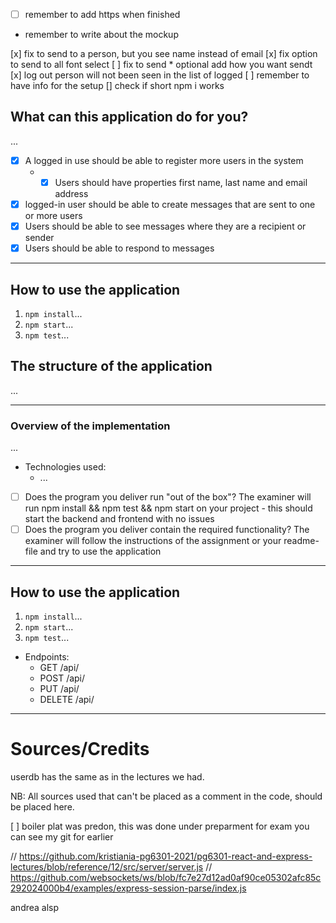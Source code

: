 * [ ] remember to add https when finished
* remember to write about the mockup

[x]  fix to send to a person, but you see name instead of email
[x]  fix option to send to all font select
[ ]  fix to send * optional add how you want sendt
[x]  log out person will not been seen in the list of logged
[ ]   remember to have  info for the setup
[] check if short npm i works

## What can this application do for you? ##
...
* [x] A logged in use should be able to register more users in the system
  * * [x] Users should have properties first name, last name and email address

* [x] logged-in user should be able to create messages that are sent to one or more users
* [x] Users should be able to see messages where they are a recipient or sender
* [x] Users should be able to respond to messages
---

## How to use the application ##

1. `npm install`...
2. `npm start`...
3. `npm test`...


## The structure of the application ##

...

---

### Overview of the implementation ###

...

* Technologies used:
  * ...

* [ ] Does the program you deliver run "out of the box"? The examiner will run npm install && npm test && npm start on your project - this should start the
  backend and frontend with no issues
* [ ] Does the program you deliver contain the required functionality? The examiner will follow the instructions of the assignment or your readme-file and try to use
  the application
---

## How to use the application ##

1. `npm install`...
2. `npm start`...
3. `npm test`...

* Endpoints:
  * GET /api/
  * POST /api/
  * PUT /api/
  * DELETE /api/



---

# Sources/Credits #

userdb has the same as in the lectures we had.

NB: All sources used that can't be placed as a comment in the code, should be placed here.

[ ] boiler plat was predon, this was done under preparment for exam you can see my git for earlier


// https://github.com/kristiania-pg6301-2021/pg6301-react-and-express-lectures/blob/reference/12/src/server/server.js
// https://github.com/websockets/ws/blob/fc7e27d12ad0af90ce05302afc85c292024000b4/examples/express-session-parse/index.js

andrea alsp